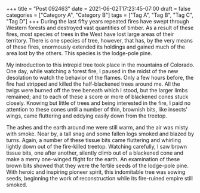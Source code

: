 +++
title = "Post 092463"
date = 2021-06-02T17:23:45-07:00
draft = false
categories = ["Category A", "Category B"]
tags = ["Tag A", "Tag B", "Tag C", "Tag D"]
+++
During the last fifty years repeated fires have swept through Western forests and destroyed vast quantities of timber. As a result of these fires, most species of trees in the West have lost large areas of their territory. There is one species of tree, however, that has, by the very means of these fires, enormously extended its holdings and gained much of the area lost by the others. This species is the lodge-pole pine.

My introduction to this intrepid tree took place in the mountains of Colorado. One day, while watching a forest fire, I paused in the midst of the new desolation to watch the behavior of the flames. Only a few hours before, the fire had stripped and killed the half-blackened trees around me. All the twigs were burned off the tree beneath which I stood, but the larger limbs remained; and to each of these a score or more of blackened cones stuck closely. Knowing but little of trees and being interested in the fire, I paid no attention to these cones until a number of thin, brownish bits, like insects' wings, came fluttering and eddying easily down from the treetop.

The ashes and the earth around me were still warm, and the air was misty with smoke. Near by, a tall snag and some fallen logs smoked and blazed by turns. Again, a number of these tissue bits came fluttering and whirling lightly down out of the fire-killed treetop. Watching carefully, I saw brown tissue bits, one after another, silently climb out of a blackened cone and make a merry one-winged flight for the earth. An examination of these brown bits showed that they were the fertile seeds of the lodge-pole pine. With heroic and inspiring pioneer spirit, this indomitable tree was sowing seeds, beginning the work of reconstruction while its fire-ruined empire still smoked.
